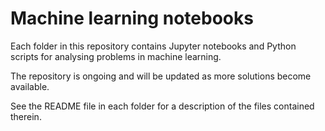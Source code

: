 # Machine learning notebooks

Each folder in this repository contains Jupyter notebooks and Python scripts for analysing problems in machine learning. 

The repository is ongoing and will be updated as more solutions become available.

See the README file in each folder for a description of the files contained therein.
